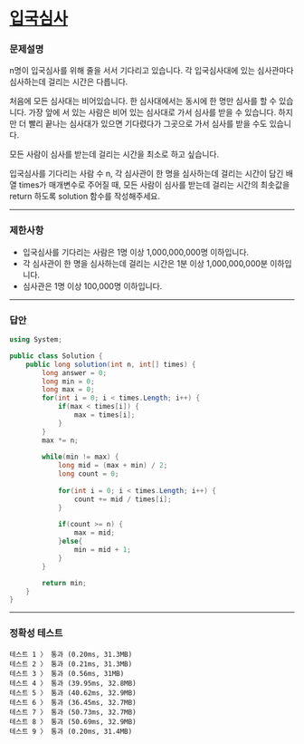 # <a href="https://school.programmers.co.kr/learn/courses/30/lessons/43238">입국심사</a>

### 문제설명

n명이 입국심사를 위해 줄을 서서 기다리고 있습니다. 각 입국심사대에 있는 심사관마다 심사하는데 걸리는 시간은 다릅니다.

처음에 모든 심사대는 비어있습니다. 한 심사대에서는 동시에 한 명만 심사를 할 수 있습니다. 가장 앞에 서 있는 사람은 비어 있는 심사대로 가서 심사를 받을 수 있습니다. 하지만 더 빨리 끝나는 심사대가 있으면 기다렸다가 그곳으로 가서 심사를 받을 수도 있습니다.

모든 사람이 심사를 받는데 걸리는 시간을 최소로 하고 싶습니다.

입국심사를 기다리는 사람 수 n, 각 심사관이 한 명을 심사하는데 걸리는 시간이 담긴 배열 times가 매개변수로 주어질 때, 모든 사람이 심사를 받는데 걸리는 시간의 최솟값을 return 하도록 solution 함수를 작성해주세요.

***

### 제한사항

 - 입국심사를 기다리는 사람은 1명 이상 1,000,000,000명 이하입니다.
 - 각 심사관이 한 명을 심사하는데 걸리는 시간은 1분 이상 1,000,000,000분 이하입니다.
 - 심사관은 1명 이상 100,000명 이하입니다.

***

### 답안
``` csharp
using System;

public class Solution {
    public long solution(int n, int[] times) {
        long answer = 0;
        long min = 0;
        long max = 0;
        for(int i = 0; i < times.Length; i++) {
            if(max < times[i]) {
                max = times[i];
            }
        }
        max *= n;
        
        while(min != max) {
            long mid = (max + min) / 2;
            long count = 0;
            
            for(int i = 0; i < times.Length; i++) {
                count += mid / times[i];
            }
            
            if(count >= n) {
                max = mid;
            }else{
                min = mid + 1;
            }
        }

        return min;
    }
}
```

***

### 정확성 테스트
```
테스트 1 〉	통과 (0.20ms, 31.3MB)
테스트 2 〉	통과 (0.21ms, 31.3MB)
테스트 3 〉	통과 (0.56ms, 31MB)
테스트 4 〉	통과 (39.95ms, 32.8MB)
테스트 5 〉	통과 (40.62ms, 32.9MB)
테스트 6 〉	통과 (36.45ms, 32.7MB)
테스트 7 〉	통과 (50.73ms, 32.7MB)
테스트 8 〉	통과 (50.69ms, 32.9MB)
테스트 9 〉	통과 (0.20ms, 31.4MB)
```